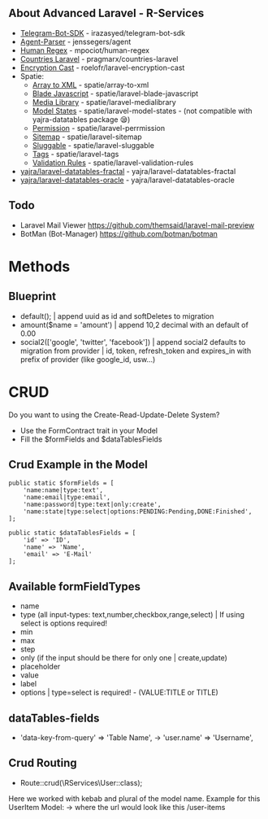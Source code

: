 ## About Advanced Laravel - R-Services
- [Telegram-Bot-SDK](https://packagist.org/packages/irazasyed/telegram-bot-sdk) - irazasyed/telegram-bot-sdk
- [Agent-Parser](https://packagist.org/packages/jenssegers/agent) - jenssegers/agent
- [Human Regex](https://packagist.org/packages/mpociot/human-regex) - mpociot/human-regex
- [Countries Laravel](https://packagist.org/packages/pragmarx/countries-laravel) - pragmarx/countries-laravel
- [Encryption Cast](https://packagist.org/packages/roelofr/laravel-encryption-cast) - roelofr/laravel-encryption-cast
- Spatie:
    - [Array to XML](https://packagist.org/packages/spatie/array-to-xml) - spatie/array-to-xml
    - [Blade Javascript](https://packagist.org/packages/spatie/laravel-blade-javascript) - spatie/laravel-blade-javascript
    - [Media Library](https://packagist.org/packages/spatie/laravel-medialibrary) - spatie/laravel-medialibrary
    - [Model States](https://packagist.org/packages/spatie/laravel-model-states) - spatie/laravel-model-states - (not compatible with yajra-datatables package 😪)
    - [Permission](https://packagist.org/packages/spatie/laravel-permission) - spatie/laravel-perrmission
    - [Sitemap](https://packagist.org/packages/spatie/laravel-sitemap) - spatie/laravel-sitemap
    - [Sluggable](https://packagist.org/packages/spatie/laravel-sluggable) - spatie/laravel-sluggable
    - [Tags](https://packagist.org/packages/spatie/laravel-lags) - spatie/laravel-tags
    - [Validation Rules](https://packagist.org/packages/spatie/laravel-validation-rules) - spatie/laravel-validation-rules
- [yajra/laravel-datatables-fractal](https://packagist.org/packages/yajra/laravel-datatables-fractal) - yajra/laravel-datatables-fractal
- [yajra/laravel-datatables-oracle](https://packagist.org/packages/yajra/laravel-datatables-oracle) - yajra/laravel-datatables-oracle

## Todo

- Laravel Mail Viewer https://github.com/themsaid/laravel-mail-preview 
- BotMan (Bot-Manager) https://github.com/botman/botman

# Methods

## Blueprint
- default(); | append uuid as id and softDeletes to migration
- amount($name = 'amount') | append 10,2 decimal with an default of 0.00
- social2(['google', 'twitter', 'facebook']) | append social2 defaults to migration from provider | id, token, refresh_token and expires_in with prefix of provider (like google_id, usw...)

# CRUD
Do you want to using the Create-Read-Update-Delete System?

- Use the FormContract trait in your Model
- Fill the $formFields and $dataTablesFields

## Crud Example in the Model

    public static $formFields = [
        'name:name|type:text',
        'name:email|type:email',
        'name:password|type:text|only:create',
        'name:state|type:select|options:PENDING:Pending,DONE:Finished',
    ];

    public static $dataTablesFields = [
        'id' => 'ID',
        'name' => 'Name',
        'email' => 'E-Mail'
    ];
    
## Available formFieldTypes
- name
- type (all input-types: text,number,checkbox,range,select) | If using select is options required!
- min
- max
- step
- only (if the input should be there for only one | create,update)
- placeholder
- value
- label
- options | type=select is required! - (VALUE:TITLE or TITLE)

## dataTables-fields
- 'data-key-from-query' => 'Table Name',
-> 'user.name' => 'Username',

## Crud Routing
- Route::crud(\RServices\User::class);

Here we worked with kebab and plural of the model name.
Example for this UserItem Model:
-> where the url would look like this /user-items
